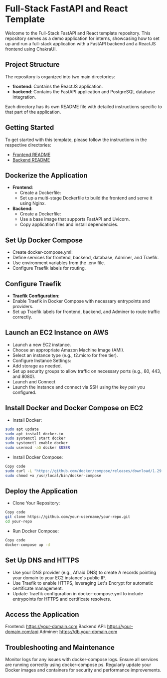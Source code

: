 # Full-Stack FastAPI and React Template

Welcome to the Full-Stack FastAPI and React template repository. This repository serves as a demo application for interns, showcasing how to set up and run a full-stack application with a FastAPI backend and a ReactJS frontend using ChakraUI.

## Project Structure

The repository is organized into two main directories:

- **frontend**: Contains the ReactJS application.
- **backend**: Contains the FastAPI application and PostgreSQL database integration.

Each directory has its own README file with detailed instructions specific to that part of the application.

## Getting Started

To get started with this template, please follow the instructions in the respective directories:

- [Frontend README](./frontend/README.md)
- [Backend README](./backend/README.md)
## Dockerize the Application
- **Frontend**:
  - Create a Dockerfile:
  - Set up a multi-stage Dockerfile to build the frontend and serve it using Nginx.
- **Backend**:
  - Create a Dockerfile:
  - Use a base image that supports FastAPI and Uvicorn.
  - Copy application files and install dependencies.
## Set Up Docker Compose
- Create docker-compose.yml:
- Define services for frontend, backend, database, Adminer, and Traefik.
- Use environment variables from the .env file.
- Configure Traefik labels for routing.
## Configure Traefik
- **Traefik Configuration**:
- Enable Traefik in Docker Compose with necessary entrypoints and providers.
- Set up Traefik labels for frontend, backend, and Adminer to route traffic correctly.
## Launch an EC2 Instance on AWS
- Launch a new EC2 instance.
- Choose an appropriate Amazon Machine Image (AMI).
- Select an instance type (e.g., t2.micro for free tier).
- Configure Instance Settings:
- Add storage as needed.
- Set up security groups to allow traffic on necessary ports (e.g., 80, 443, and 8080).
- Launch and Connect
- Launch the instance and connect via SSH using the key pair you configured.
## Install Docker and Docker Compose on EC2
- Install Docker:
```sh
sudo apt update
sudo apt install docker.io
sudo systemctl start docker
sudo systemctl enable docker
sudo usermod -aG docker $USER
```
- Install Docker Compose:
```bash
Copy code
sudo curl -L "https://github.com/docker/compose/releases/download/1.29.2/docker-compose-$(uname -s)-$(uname -m)" -o /usr/local/bin/docker-compose
sudo chmod +x /usr/local/bin/docker-compose
```
## Deploy the Application
- Clone Your Repository:
```bash
Copy code
git clone https://github.com/your-username/your-repo.git
cd your-repo
```
- Run Docker Compose:
```bash
Copy code
docker-compose up -d
```
## Set Up DNS and HTTPS
- Use your DNS provider (e.g., Afraid DNS) to create A records pointing your domain to your EC2 instance's public IP.
- Use Traefik to enable HTTPS, leveraging Let's Encrypt for automatic certificate management.
- Update Traefik configuration in docker-compose.yml to include entrypoints for HTTPS and certificate resolvers.

## Access the Application
Frontend: https://your-domain.com
Backend API: https://your-domain.com/api
Adminer: https://db.your-domain.com

## Troubleshooting and Maintenance
Monitor logs for any issues with docker-compose logs.
Ensure all services are running correctly using docker-compose ps.
Regularly update your Docker images and containers for security and performance improvements.
